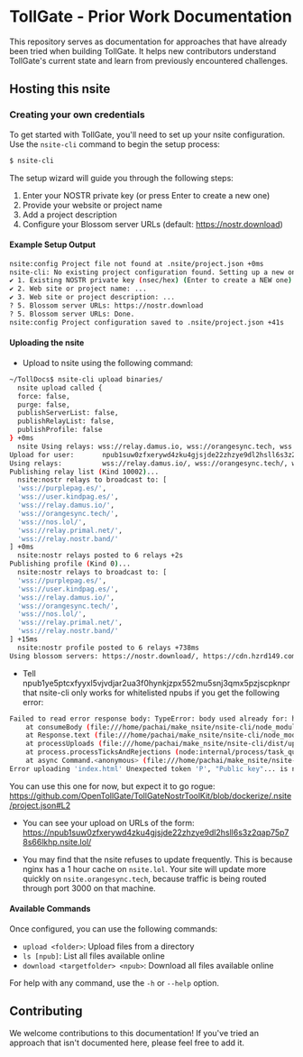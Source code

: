 # TollGate - Prior Work Documentation

This repository serves as documentation for approaches that have already been tried when building TollGate. It helps new contributors understand TollGate's current state and learn from previously encountered challenges.

## Hosting this nsite

### Creating your own credentials

To get started with TollGate, you'll need to set up your nsite configuration. Use the `nsite-cli` command to begin the setup process:

```bash
$ nsite-cli
```

The setup wizard will guide you through the following steps:

1. Enter your NOSTR private key (or press Enter to create a new one)
2. Provide your website or project name
3. Add a project description
4. Configure your Blossom server URLs (default: https://nostr.download)

#### Example Setup Output
```bash
nsite:config Project file not found at .nsite/project.json +0ms
nsite-cli: No existing project configuration found. Setting up a new one:
✔ 1. Existing NOSTR private key (nsec/hex) (Enter to create a NEW one): 
✔ 2. Web site or project name: ...
✔ 3. Web site or project description: ...
? 5. Blossom server URLs: https://nostr.download
? 5. Blossom server URLs: Done.
nsite:config Project configuration saved to .nsite/project.json +41s
```

#### Uploading the nsite

* Upload to nsite using the following command:

```bash
~/TollDocs$ nsite-cli upload binaries/
  nsite upload called {
  force: false,
  purge: false,
  publishServerList: false,
  publishRelayList: false,
  publishProfile: false
} +0ms
  nsite Using relays: wss://relay.damus.io, wss://orangesync.tech, wss://nos.lol, wss://relay.primal.net, wss://relay.nostr.band +3ms
Upload for user:       npub1suw0zfxerywd4zku4gjsjde22zhzye9dl2hsll6s3z2qap75p78s66lkhp
Using relays:          wss://relay.damus.io/, wss://orangesync.tech/, wss://nos.lol/, wss://relay.primal.net/, wss://relay.nostr.band/
Publishing relay list (Kind 10002)...
  nsite:nostr relays to broadcast to: [
  'wss://purplepag.es/',
  'wss://user.kindpag.es/',
  'wss://relay.damus.io/',
  'wss://orangesync.tech/',
  'wss://nos.lol/',
  'wss://relay.primal.net/',
  'wss://relay.nostr.band/'
] +0ms
  nsite:nostr relays posted to 6 relays +2s
Publishing profile (Kind 0)...
  nsite:nostr relays to broadcast to: [
  'wss://purplepag.es/',
  'wss://user.kindpag.es/',
  'wss://relay.damus.io/',
  'wss://orangesync.tech/',
  'wss://nos.lol/',
  'wss://relay.primal.net/',
  'wss://relay.nostr.band/'
] +15ms
  nsite:nostr profile posted to 6 relays +738ms
Using blossom servers: https://nostr.download/, https://cdn.hzrd149.com/, https://media-server.slidestr.net/, https://files.v0l.io/
```

* Tell npub1ye5ptcxfyyxl5vjvdjar2ua3f0hynkjzpx552mu5snj3qmx5pzjscpknpr that nsite-cli only works for whitelisted npubs if you get the following error:

```bash
Failed to read error response body: TypeError: body used already for: https://media-server.slidestr.net/upload
    at consumeBody (file:///home/pachai/make_nsite/nsite-cli/node_modules/node-fetch/src/body.js:196:9)
    at Response.text (file:///home/pachai/make_nsite/nsite-cli/node_modules/node-fetch/src/body.js:158:24)
    at processUploads (file:///home/pachai/make_nsite/nsite-cli/dist/upload.js:43:53)
    at process.processTicksAndRejections (node:internal/process/task_queues:95:5)
    at async Command.<anonymous> (file:///home/pachai/make_nsite/nsite-cli/dist/cli.js:152:13)
Error uploading 'index.html' Unexpected token 'P', "Public key"... is not valid JSON
```

You can use this one for now, but expect it to go rogue: https://github.com/OpenTollGate/TollGateNostrToolKit/blob/dockerize/.nsite/project.json#L2

* You can see your upload on URLs of the form: https://npub1suw0zfxerywd4zku4gjsjde22zhzye9dl2hsll6s3z2qap75p78s66lkhp.nsite.lol/

* You may find that the nsite refuses to update frequently. This is because nginx has a 1 hour cache on `nsite.lol`. Your site will update more quickly on `nsite.orangesync.tech`, because traffic is being routed through port 3000 on that machine.

#### Available Commands

Once configured, you can use the following commands:

- `upload <folder>`: Upload files from a directory
- `ls [npub]`: List all files available online
- `download <targetfolder> <npub>`: Download all files available online

For help with any command, use the `-h` or `--help` option.

## Contributing

We welcome contributions to this documentation! If you've tried an approach that isn't documented here, please feel free to add it.
